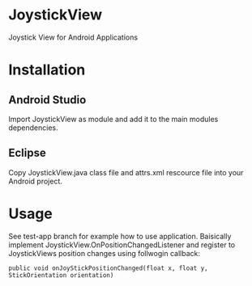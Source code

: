 # JoystickView
Joystick View for Android Applications

# Installation

## Android Studio
Import JoystickView as module and add it to the main modules dependencies.

## Eclipse
Copy JoystickView.java class file and attrs.xml rescource file into your Android project.

# Usage
See test-app branch for example how to use application.
Baisically implement JoystickView.OnPositionChangedListener and register to JoystickViews position changes using follwogin callback:

    public void onJoyStickPositionChanged(float x, float y, StickOrientation orientation)

